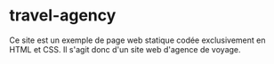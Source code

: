 # travel-agency

Ce site est un exemple de page web statique codée exclusivement en HTML et CSS.
Il s'agit donc d'un site web d'agence de voyage.
